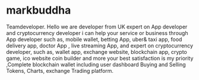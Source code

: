 # markbuddha
Teamdeveloper.
Hello we are developer from UK expert on App developer and cryptocurrency developer i can help your service or business through App developer such as, mobile wallet, betting App, uber& taxi app, food delivery app, doctor App , live streaming App, and expert on cryptocurrency developer, such as, wallet app, exchange website, blockchain app, crypto game, ico website coin builder and more your best satisfaction is my priority ,Complete blockchain wallet including user dashboard Buying and Selling Tokens, Charts, exchange Trading platform. 
